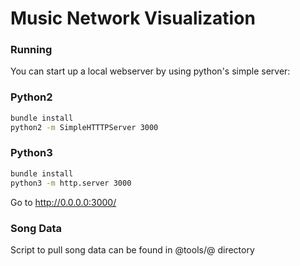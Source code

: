 # Music Network Visualization

### Running

You can start up a local webserver by using python's simple server:


### Python2
```bash
bundle install
python2 -m SimpleHTTTPServer 3000
```

### Python3
```bash
bundle install
python3 -m http.server 3000
```

Go to  http://0.0.0.0:3000/

### Song Data

Script to pull song data can be found in @tools/@ directory
